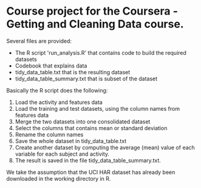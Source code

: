 # Course project for the Coursera - Getting and Cleaning Data course.

Several files are provided:
- The R script 'run_analysis.R' that contains code to build the required datasets
- Codebook that explains data
- tidy_data_table.txt that is the resulting dataset
- tidy_data_table_summary.txt that is subset of the dataset

Basically the R script does the following:
1. Load the activity and features data
2. Load the training and test datasets, using the column names from features data
3. Merge the two datasets into one consolidated dataset
4. Select the columns that contains mean or standard deviation
5. Rename the column names
6. Save the whole dataset in tidy_data_table.txt
7. Create another dataset by computing the average (mean) value of each variable for each subject and activity.
8. The result is saved in the file tidy_data_table_summary.txt.

We take the assumption that the UCI HAR dataset has already been downloaded in the working directory in R.